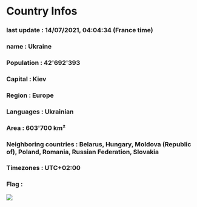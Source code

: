# Country  Infos
### last update : 14/07/2021, 04:04:34 (France time)

### name : Ukraine
### Population : 42'692'393
### Capital : Kiev
### Region : Europe
### Languages : Ukrainian
### Area : 603'700 km²
### Neighboring countries : Belarus, Hungary, Moldova (Republic of), Poland, Romania, Russian Federation, Slovakia
### Timezones : UTC+02:00

### Flag :
![](https://restcountries.eu/data/ukr.svg)